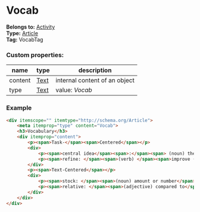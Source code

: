 # Vocab

**Belongs to:** [Activity](../activity.md)  
**Type:** [Article](http://schema.org/Article)  
**Tag:** VocabTag
 
### Custom properties:

|name|type|description|
|----|----|-----------|
|content|[Text](http://schema.org/Text)|internal content of an object|
|type|[Text](http://schema.org/Text)|value: _Vocab_|

### Example

```html
<div itemscope="" itemtype="http://schema.org/Article">
    <meta itemprop="type" content="Vocab">
    <h3>Vocabulary</h3>
    <div itemprop="content">
        <p><span>Task-</span><span>Centered</span></p>
        <div>
            <p><span>central idea</span><span>:</span><span> (noun) the most important or central thought...</span></p>
            <p><span>refine: </span><span>(verb) </span><span>improve (something) by making small changes</span></p>
        </div>
        <p><span>Text-Centered</span></p>
        <div>
            <p><span>stock: </span><span>(noun) amount or number</span></p>
            <p><span>relative: </span><span>(adjective) compared to</span></p>
        </div>
    </div>
</div>
```
